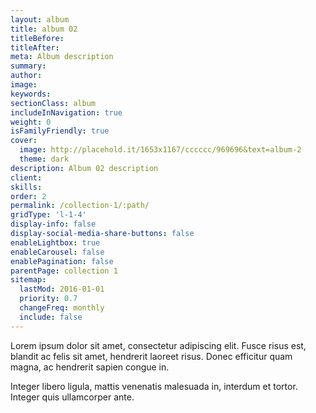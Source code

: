 ```yaml
---
layout: album
title: album 02
titleBefore:
titleAfter:
meta: Album description
summary:
author:
image:
keywords:
sectionClass: album
includeInNavigation: true
weight: 0
isFamilyFriendly: true
cover:
  image: http://placehold.it/1653x1167/cccccc/969696&text=album-2
  theme: dark
description: Album 02 description
client:
skills:
order: 2
permalink: /collection-1/:path/
gridType: 'l-1-4'
display-info: false
display-social-media-share-buttons: false
enableLightbox: true
enableCarousel: false
enablePagination: false
parentPage: collection 1
sitemap:
  lastMod: 2016-01-01
  priority: 0.7
  changeFreq: monthly
  include: false
---
```


Lorem ipsum dolor sit amet, consectetur adipiscing elit. Fusce risus est, blandit ac felis sit amet, hendrerit laoreet risus. Donec efficitur quam magna, ac hendrerit sapien congue in.

Integer libero ligula, mattis venenatis malesuada in, interdum et tortor. Integer quis ullamcorper ante.
